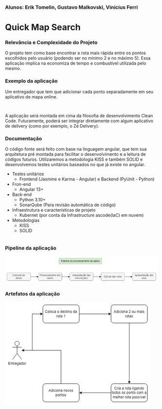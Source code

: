 ### Alunos: Erik Tomelin, Gustavo Malkovski, Vinícius Ferri

# Quick Map Search

### Relevância e Complexidade do Projeto
O projeto tem como base encontrar a rota mais rápida entre os pontos escolhidos pelo usuário (podendo ser no mínimo 2 e no máximo 5). Essa aplicação implica na economiza de tempo e combustível utilizada pelo mesmo.
  
### Exemplo da aplicação
Um entregador que tem que adicionar cada ponto separadamente em seu aplicativo de mapa online.

<br>

A aplicação será montada em cima da filosofia de desenvolvimento Clean Code. Futuramente, poderá ser integrar diretamente com algum aplicativo de delivery (como por exemplo, o Zé Delivery).

### Documentação
O código fonte será feito com base na linguagem angular, que tem sua arquitetura pré montada para facilitar o desenvolvimento e a leitura de códigos futuros. Utilizaremos a metodologia KISS e também SOLID e desenvolvemos testes unitários baseados no que já existe no angular.

- Testes unitários
  - Frontend (Jasmine e Karma - Angular) e Backend (PyUnit - Python)
- Fron-end
  - Angular 13+
- Back-end
  - Python 3.10+
  - SonarQube (Para revisão automática de código)
- Infraestrutura e características de projeto
  - Kubernet (por conta da Infrastructure ascode(IaC) em nuvem)
- Metodologias
  - KISS
  - SOLID
#
### Pipeline da aplicação
![pipeline](https://github.com/erik-tomelin/quick-map-search/blob/main/Diagramas/Diagrama%20Pipeline.png)

### Artefatos da aplicação
![Artefatos](https://github.com/erik-tomelin/quick-map-search/blob/main/Diagramas/artefatos.jpg)
